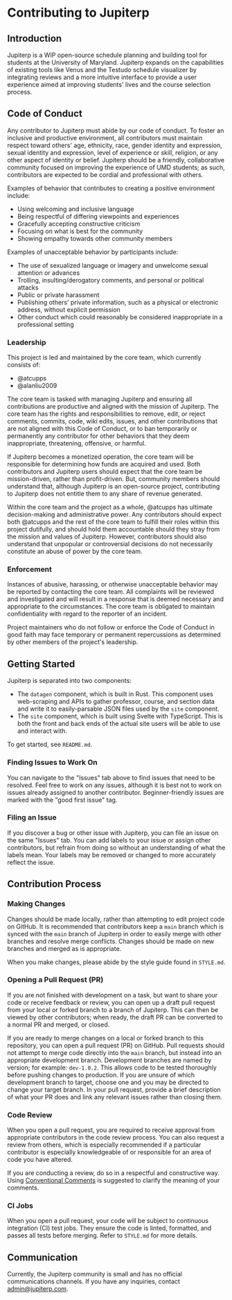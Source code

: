 # Contributing to Jupiterp

## Introduction
Jupiterp is a WIP open-source schedule planning and building tool for students at the University of Maryland. Jupiterp expands on the capabilities of existing tools like Venus and the Testudo schedule visualizer by integrating reviews and a more intuitive interface to provide a user experience aimed at improving students' lives and the course selection process.

## Code of Conduct

Any contributor to Jupiterp must abide by our code of conduct. To foster an inclusive and productive environment, all contributors must maintain respect toward others' age, ethnicity, race, gender identity and expression, sexual identity and expression, level of experience or skill, religion, or any other aspect of identity or belief. Jupiterp should be a friendly, collaborative community focused on improving the experience of UMD students; as such, contributors are expected to be cordial and professional with others.

Examples of behavior that contributes to creating a positive environment include:

-   Using welcoming and inclusive language
-   Being respectful of differing viewpoints and experiences
-   Gracefully accepting constructive criticism
-   Focusing on what is best for the community
-   Showing empathy towards other community members

Examples of unacceptable behavior by participants include:

-   The use of sexualized language or imagery and unwelcome sexual attention or advances
-   Trolling, insulting/derogatory comments, and personal or political attacks
-   Public or private harassment
-   Publishing others' private information, such as a physical or electronic address, without explicit permission
-   Other conduct which could reasonably be considered inappropriate in a professional setting

### Leadership

This project is led and maintained by the core team, which currently consists of:
- @atcupps
- @alanliu2009

The core team is tasked with managing Jupiterp and ensuring all contributions are productive and aligned with the mission of Jupiterp. The core team has the rights and responsibilities to remove, edit, or reject comments, commits, code, wiki edits, issues, and other contributions that are not aligned with this Code of Conduct, or to ban temporarily or permanently any contributor for other behaviors that they deem inappropriate, threatening, offensive, or harmful.

If Jupiterp becomes a monetized operation, the core team will be responsible for determining how funds are acquired and used. Both contributors and Jupiterp users should expect that the core team be mission-driven, rather than profit-driven. But, community members should understand that, although Jupiterp is an open-source project, contributing to Jupiterp does not entitle them to any share of revenue generated.

Within the core team and the project as a whole, @atcupps has ultimate decision-making and administrative power. Any contributors should expect both @atcupps and the rest of the core team to fulfill their roles within this project dutifully, and should hold them accountable should they stray from the mission and values of Jupiterp. However, contributors should also understand that unpopular or controversial decisions do not necessarily constitute an abuse of power by the core team.

### Enforcement

Instances of abusive, harassing, or otherwise unacceptable behavior may be reported by contacting the core team. All complaints will be reviewed and investigated and will result in a response that is deemed necessary and appropriate to the circumstances. The core team is obligated to maintain confidentiality with regard to the reporter of an incident.

Project maintainers who do not follow or enforce the Code of Conduct in good faith may face temporary or permanent repercussions as determined by other members of the project's leadership.

## Getting Started

Jupiterp is separated into two components:
- The `datagen` component, which is built in Rust. This component uses web-scraping and APIs to gather professor, course, and section data and write it to easily-parsable JSON files used by the `site` component.
- The `site` component, which is built using Svelte with TypeScript. This is both the front and back ends of the actual site users will be able to use and interact with.

To get started, see `README.md`.

### Finding Issues to Work On

You can navigate to the "Issues" tab above to find issues that need to be resolved. Feel free to work on any issues, although it is best not to work on issues already assigned to another contributor. Beginner-friendly issues are marked with the "good first issue" tag.

### Filing an Issue

If you discover a bug or other issue with Jupiterp, you can file an issue on the same "Issues" tab. You can add labels to your issue or assign other contributors, but refrain from doing so without an understanding of what the labels mean. Your labels may be removed or changed to more accurately reflect the issue.

## Contribution Process

### Making Changes

Changes should be made locally, rather than attempting to edit project code on GitHub. It is recommended that contributors keep a `main` branch which is synced with the `main` branch of Jupiterp in order to easily merge with other branches and resolve merge conflicts. Changes should be made on new branches and merged as is appropriate.

When you make changes, please abide by the style guide found in `STYLE.md`.

### Opening a Pull Request (PR)

If you are not finished with development on a task, but want to share your code or receive feedback or review, you can open up a draft pull request from your local or forked branch to a branch of Jupiterp. This can then be viewed by other contributors; when ready, the draft PR can be converted to a normal PR and merged, or closed.

If you are ready to merge changes on a local or forked branch to this repository, you can open a pull request (PR) on GitHub. Pull requests should not attempt to merge code directly into the `main` branch, but instead into an appropriate development branch. Development branches are named by version; for example: `dev-1.0.2`. This allows code to be tested thoroughly before pushing changes to production. If you are unsure of which development branch to target, choose one and you may be directed to change your target branch. In your pull request, provide a brief description of what your PR does and link any relevant issues rather than closing them.

### Code Review

When you open a pull request, you are required to receive approval from appropriate contributors in the code review process. You can also request a review from others, which is especially recommended if a particular contributor is especially knowledgeable of or responsible for an area of code you have altered.

If you are conducting a review, do so in a respectful and constructive way. Using [Conventional Comments](https://conventionalcomments.org/) is suggested to clarify the meaning of your comments.

### CI Jobs

When you open a pull request, your code will be subject to continuous integration (CI) test jobs. They ensure the code is linted, formatted, and passes all tests before merging. Refer to `STYLE.md` for more details.

## Communication

Currently, the Jupiterp community is small and has no official communications channels. If you have any inquiries, contact admin@jupiterp.com.

